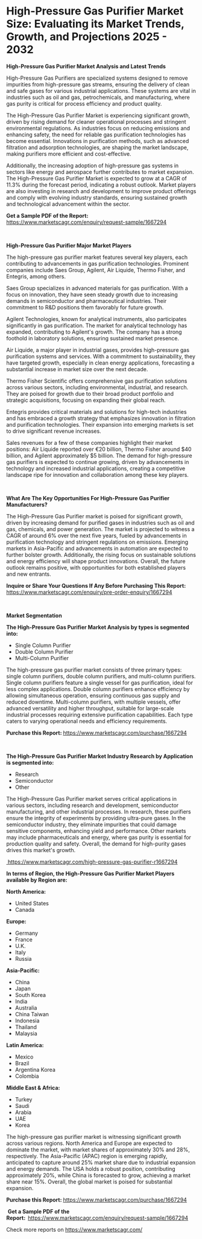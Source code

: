 <p><h1>High-Pressure Gas Purifier Market Size: Evaluating its Market Trends, Growth, and Projections 2025 - 2032</h1></p><p><strong>High-Pressure Gas Purifier Market Analysis and Latest Trends</strong></p>
<p><p>High-Pressure Gas Purifiers are specialized systems designed to remove impurities from high-pressure gas streams, ensuring the delivery of clean and safe gases for various industrial applications. These systems are vital in industries such as oil and gas, petrochemicals, and manufacturing, where gas purity is critical for process efficiency and product quality.</p><p>The High-Pressure Gas Purifier Market is experiencing significant growth, driven by rising demand for cleaner operational processes and stringent environmental regulations. As industries focus on reducing emissions and enhancing safety, the need for reliable gas purification technologies has become essential. Innovations in purification methods, such as advanced filtration and adsorption technologies, are shaping the market landscape, making purifiers more efficient and cost-effective.</p><p>Additionally, the increasing adoption of high-pressure gas systems in sectors like energy and aerospace further contributes to market expansion. The High-Pressure Gas Purifier Market is expected to grow at a CAGR of 11.3% during the forecast period, indicating a robust outlook. Market players are also investing in research and development to improve product offerings and comply with evolving industry standards, ensuring sustained growth and technological advancement within the sector.</p></p>
<p><strong>Get a Sample PDF of the Report:&nbsp;</strong> <a href="https://www.marketscagr.com/enquiry/request-sample/1667294?utm_campaign=2039&utm_medium=2&utm_source=Github&utm_content=ia&utm_term=27022025&utm_id=high-pressure-gas-purifier">https://www.marketscagr.com/enquiry/request-sample/1667294</a></p>
<p>&nbsp;</p>
<p><strong>High-Pressure Gas Purifier Major Market Players</strong></p>
<p><p>The high-pressure gas purifier market features several key players, each contributing to advancements in gas purification technologies. Prominent companies include Saes Group, Agilent, Air Liquide, Thermo Fisher, and Entegris, among others.</p><p>Saes Group specializes in advanced materials for gas purification. With a focus on innovation, they have seen steady growth due to increasing demands in semiconductor and pharmaceutical industries. Their commitment to R&D positions them favorably for future growth.</p><p>Agilent Technologies, known for analytical instruments, also participates significantly in gas purification. The market for analytical technology has expanded, contributing to Agilent's growth. The company has a strong foothold in laboratory solutions, ensuring sustained market presence.</p><p>Air Liquide, a major player in industrial gases, provides high-pressure gas purification systems and services. With a commitment to sustainability, they have targeted growth, especially in clean energy applications, forecasting a substantial increase in market size over the next decade.</p><p>Thermo Fisher Scientific offers comprehensive gas purification solutions across various sectors, including environmental, industrial, and research. They are poised for growth due to their broad product portfolio and strategic acquisitions, focusing on expanding their global reach.</p><p>Entegris provides critical materials and solutions for high-tech industries and has embraced a growth strategy that emphasizes innovation in filtration and purification technologies. Their expansion into emerging markets is set to drive significant revenue increases.</p><p>Sales revenues for a few of these companies highlight their market positions: Air Liquide reported over €20 billion, Thermo Fisher around $40 billion, and Agilent approximately $5 billion. The demand for high-pressure gas purifiers is expected to continue growing, driven by advancements in technology and increased industrial applications, creating a competitive landscape ripe for innovation and collaboration among these key players.</p></p>
<p>&nbsp;</p>
<p><strong>What Are The Key Opportunities For High-Pressure Gas Purifier Manufacturers?</strong></p>
<p><p>The High-Pressure Gas Purifier market is poised for significant growth, driven by increasing demand for purified gases in industries such as oil and gas, chemicals, and power generation. The market is projected to witness a CAGR of around 6% over the next five years, fueled by advancements in purification technology and stringent regulations on emissions. Emerging markets in Asia-Pacific and advancements in automation are expected to further bolster growth. Additionally, the rising focus on sustainable solutions and energy efficiency will shape product innovations. Overall, the future outlook remains positive, with opportunities for both established players and new entrants.</p></p>
<p><strong>Inquire or Share Your Questions If Any Before Purchasing This Report:</strong> <a href="https://www.marketscagr.com/enquiry/pre-order-enquiry/1667294?utm_campaign=2039&utm_medium=2&utm_source=Github&utm_content=ia&utm_term=27022025&utm_id=high-pressure-gas-purifier">https://www.marketscagr.com/enquiry/pre-order-enquiry/1667294</a></p>
<p>&nbsp;</p>
<p><strong>Market Segmentation</strong></p>
<p><strong>The High-Pressure Gas Purifier Market Analysis by types is segmented into:</strong></p>
<p><ul><li>Single Column Purifier</li><li>Double Column Purifier</li><li>Multi-Column Purifier</li></ul></p>
<p><p>The high-pressure gas purifier market consists of three primary types: single column purifiers, double column purifiers, and multi-column purifiers. Single column purifiers feature a single vessel for gas purification, ideal for less complex applications. Double column purifiers enhance efficiency by allowing simultaneous operation, ensuring continuous gas supply and reduced downtime. Multi-column purifiers, with multiple vessels, offer advanced versatility and higher throughput, suitable for large-scale industrial processes requiring extensive purification capabilities. Each type caters to varying operational needs and efficiency requirements.</p></p>
<p><strong>Purchase this Report:&nbsp;</strong><a href="https://www.marketscagr.com/purchase/1667294?utm_campaign=2039&utm_medium=2&utm_source=Github&utm_content=ia&utm_term=27022025&utm_id=high-pressure-gas-purifier">https://www.marketscagr.com/purchase/1667294</a></p>
<p>&nbsp;</p>
<p><strong>The High-Pressure Gas Purifier Market Industry Research by Application is segmented into:</strong></p>
<p><ul><li>Research</li><li>Semiconductor</li><li>Other</li></ul></p>
<p><p>The High-Pressure Gas Purifier market serves critical applications in various sectors, including research and development, semiconductor manufacturing, and other industrial processes. In research, these purifiers ensure the integrity of experiments by providing ultra-pure gases. In the semiconductor industry, they eliminate impurities that could damage sensitive components, enhancing yield and performance. Other markets may include pharmaceuticals and energy, where gas purity is essential for production quality and safety. Overall, the demand for high-purity gases drives this market's growth.</p></p>
<p><a href="https://www.marketscagr.com/high-pressure-gas-purifier-r1667294?utm_campaign=2039&utm_medium=2&utm_source=Github&utm_content=ia&utm_term=27022025&utm_id=high-pressure-gas-purifier">&nbsp;https://www.marketscagr.com/high-pressure-gas-purifier-r1667294</a></p>
<p><strong>In terms of Region, the High-Pressure Gas Purifier Market Players available by Region are:</strong></p>
<p>
    <p> <strong> North America: </strong>
        <ul>
            <li>United States</li>
            <li>Canada</li>
        </ul>
        </p> 
    <p> <strong> Europe: </strong>
        <ul>
            <li>Germany</li>
            <li>France</li>
            <li>U.K.</li>
            <li>Italy</li>
            <li>Russia</li>
        </ul>
        </p> 
    <p> <strong> Asia-Pacific: </strong>
        <ul>
            <li>China</li>
            <li>Japan</li>
            <li>South Korea</li>
            <li>India</li>
            <li>Australia</li>
            <li>China Taiwan</li>
            <li>Indonesia</li>
            <li>Thailand</li>
            <li>Malaysia</li>
        </ul>
        </p> 
    <p> <strong> Latin America: </strong>
        <ul>
            <li>Mexico</li>
            <li>Brazil</li>
            <li>Argentina Korea</li>
            <li>Colombia</li>
        </ul>
        </p> 
    <p> <strong> Middle East & Africa: </strong>
        <ul>
            <li>Turkey</li>
            <li>Saudi</li>
            <li>Arabia</li>
            <li>UAE</li>
            <li>Korea</li>
        </ul>
    </p>
    </p>
<p><p>The high-pressure gas purifier market is witnessing significant growth across various regions. North America and Europe are expected to dominate the market, with market shares of approximately 30% and 28%, respectively. The Asia-Pacific (APAC) region is emerging rapidly, anticipated to capture around 25% market share due to industrial expansion and energy demands. The USA holds a robust position, contributing approximately 20%, while China is forecasted to grow, achieving a market share near 15%. Overall, the global market is poised for substantial expansion.</p></p>
<p><strong>Purchase this Report: </strong><a href="https://www.marketscagr.com/purchase/1667294?utm_campaign=2039&utm_medium=2&utm_source=Github&utm_content=ia&utm_term=27022025&utm_id=high-pressure-gas-purifier">https://www.marketscagr.com/purchase/1667294</a></p>
<p>&nbsp;<strong>Get a Sample PDF of the Report:&nbsp;&nbsp;</strong><a href="https://www.marketscagr.com/enquiry/request-sample/1667294?utm_campaign=2039&utm_medium=2&utm_source=Github&utm_content=ia&utm_term=27022025&utm_id=high-pressure-gas-purifier">https://www.marketscagr.com/enquiry/request-sample/1667294</a></p>
<p><strong></strong></p>
<p>Check more reports on <a href="https://www.marketscagr.com/?utm_campaign=2039&utm_medium=2&utm_source=Github&utm_content=ia&utm_term=27022025&utm_id=high-pressure-gas-purifier">https://www.marketscagr.com/</a></p>